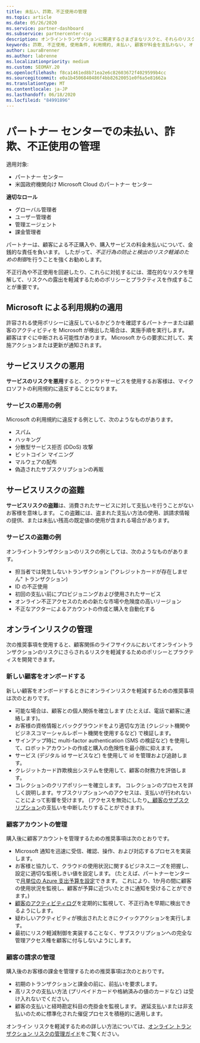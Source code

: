 ```yaml
---
title: 未払い、詐欺、不正使用の管理
ms.topic: article
ms.date: 05/26/2020
ms.service: partner-dashboard
ms.subservice: partnercenter-csp
description: オンライントランザクションに関連するさまざまなリスクと、それらのリスクを管理して軽減するためのベストプラクティスについて理解することが重要です。
keywords: 詐欺, 不正使用, 使用条件, 利用規約, 未払い, 顧客が料金を支払わない, オンライン リスク, サービスの盗用, サービスの不正使用, サブスクリプションの一時停止,
author: LauraBrenner
ms.author: labrenne
ms.localizationpriority: medium
ms.custom: SEOMAY.20
ms.openlocfilehash: f8ca1461ed8b71ea2e6c82603672f4029599b4cc
ms.sourcegitcommit: e0a1b4506840486f4bb82620051e0f6a5e81662a
ms.translationtype: MT
ms.contentlocale: ja-JP
ms.lasthandoff: 06/18/2020
ms.locfileid: "84991896"
---
```

# <a name="managing-non-payment-fraud-or-misuse-in-partner-center"></a>パートナー センターでの未払い、詐欺、不正使用の管理

適用対象:

- パートナー センター
- 米国政府機関向け Microsoft Cloud のパートナー センター

**適切なロール**
- グローバル管理者
- ユーザー管理者
- 管理エージェント
- 課金管理者

パートナーは、顧客による不正購入や、購入サービスの料金未払いについて、金銭的な責任を負います。 したがって、*不正行為の防止と検出のリスク軽減のための制御*を行うことを強くお勧めします。

不正行為や不正使用を回避したり、これらに対処するには、潜在的なリスクを理解して、リスクへの露出を軽減するためのポリシーとプラクティスを作成することが重要です。

## <a name="enforcement-of-microsoft-acceptable-use-policy"></a>Microsoft による利用規約の適用

許容される使用ポリシーに違反しているかどうかを確認するパートナーまたは顧客のアクティビティを Microsoft が検出した場合は、実施手順を実行します。 顧客はすぐに中断される可能性があります。 Microsoft からの要求に対して、実施アクションまたは更新が通知されます。

## <a name="abuse-of-service-risks"></a>サービスリスクの悪用

**サービスのリスクを悪用**すると、クラウドサービスを使用するお客様は、マイクロソフトの利用規約に違反することになります。

### <a name="examples-of-abuse-of-service"></a>サービスの悪用の例

Microsoft の利用規約に違反する例として、次のようなものがあります。

- スパム
- ハッキング
- 分散型サービス拒否 (DDoS) 攻撃
- ビットコイン マイニング
- マルウェアの配布
- 偽造されたサブスクリプションの再販

## <a name="theft-of-service-risks"></a>サービスリスクの盗難

**サービスリスクの盗難**は、消費されたサービスに対して支払いを行うことがないお客様を意味します。 この盗難には、盗まれた支払い方法の使用、誤請求情報の提供、または未払い残高の既定値の使用が含まれる場合があります。

### <a name="examples-of-service-theft"></a>サービスの盗難の例

オンライントランザクションのリスクの例としては、次のようなものがあります。

- 担当者では発生しないトランザクション ("クレジットカードが存在しません" トランザクション)
- ID の不正使用
- 初回の支払い前にプロビジョニングおよび使用されたサービス
- オンライン不正アクセスのための新たな市場や危険度の高いリージョン
- 不正なアクターによるアカウントの作成と購入を自動化する

## <a name="managing-online-risk"></a>オンラインリスクの管理

次の推奨事項を使用すると、顧客関係のライフサイクルにおいてオンライントランザクションのリスクにさらされるリスクを軽減するためのポリシーとプラクティスを開発できます。

### <a name="onboarding-new-customers"></a>新しい顧客をオンボードする

新しい顧客をオンボードするときにオンラインリスクを軽減するための推奨事項は次のとおりです。

- 可能な場合は、顧客との個人関係を確立します (たとえば、電話で顧客に連絡します)。
- お客様の資格情報とバックグラウンドをより適切な方法 (クレジット機関やビジネスコマーシャルレポート機関を使用するなど) で検証します。
- サインアップ時に multi-factor authentication (SMS の検証など) を使用して、ロボットアカウントの作成と購入の危険性を最小限に抑えます。
- サービス (デジタル id サービスなど) を使用して id を管理および追跡します。
- クレジットカード詐欺検出システムを使用して、顧客の財務力を評価します。
- コレクションのクリアポリシーを確立します。 コレクションのプロセスを詳しく説明します。サブスクリプションへのアクセスは、支払いが行われないことによって影響を受けます。 (アクセスを無効にしたり[、顧客のサブスクリプション](suspend-a-subscription.md)の支払いを中断したりすることができます)。

### <a name="managing-customer-accounts"></a>顧客アカウントの管理

購入後に顧客アカウントを管理するための推奨事項は次のとおりです。

- Microsoft 通知を迅速に受信、確認、操作、および対応するプロセスを実装します。
- お客様と協力して、クラウドの使用状況に関するビジネスニーズを把握し、設定に適切な監視しきい値を設定します。 (たとえば、パートナーセンターで[月単位の Azure 支出予算を設定](set-an-azure-spending-budget-for-your-customers.md)できます。 これにより、1か月の間に顧客の使用状況を監視し、顧客が予算に近づいたときに通知を受けることができます。)
- [顧客のアクティビティログ](activity-logs.md)を定期的に監視して、不正行為を早期に検出できるようにします。
- 疑わしいアクティビティが検出されたときにクイックアクションを実行します。
- 最初にリスク軽減制御を実装することなく、サブスクリプションへの完全な管理アクセス権を顧客に付与しないようにします。

### <a name="managing-customer-billing"></a>顧客の請求の管理

購入後のお客様の課金を管理するための推奨事項は次のとおりです。

- 初期のトランザクションと課金の前に、前払いを要求します。
- 高リスクの支払い方法 (プリペイドカードや格納済みの値のカードなど) は受け入れないでください。
- 顧客の支払いと経時勘定科目の売掛金を監視します。 遅延支払いまたは非支払いのために標準化された催促プロセスを積極的に適用します。

オンライン リスクを軽減するための詳しい方法については、[オンライン トランザクション リスクの管理ガイド](https://assets.windowsphone.com/7d885238-e13b-4f10-a682-3d5adacd2859/CSP-PartnerRiskGuide-APSFinal_InvariantCulture_Default.zip)をご覧ください。

